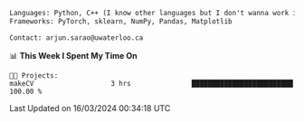 ```txt
Languages: Python, C++ (I know other languages but I don't wanna work in em)
Frameworks: PyTorch, sklearn, NumPy, Pandas, Matplotlib

Contact: arjun.sarao@uwaterloo.ca
```

<!--START_SECTION:waka-->
📊 **This Week I Spent My Time On** 

```text
🐱‍💻 Projects: 
makeCV                   3 hrs               █████████████████████████   100.00 % 
```


 Last Updated on 16/03/2024 00:34:18 UTC
<!--END_SECTION:waka-->
